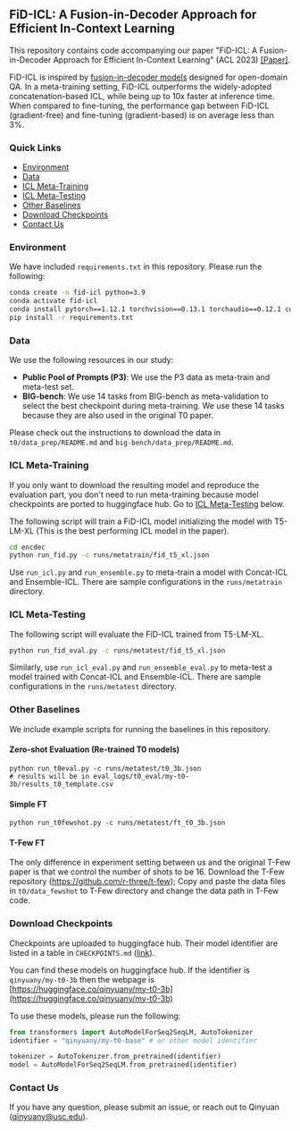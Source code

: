 ## FiD-ICL: A Fusion-in-Decoder Approach for Efficient In-Context Learning


This repository contains code accompanying our paper "FiD-ICL: A Fusion-in-Decoder Approach for Efficient In-Context Learning" (ACL 2023) [[Paper]](https://openreview.net/forum?id=7tO_uDjYyv).

FiD-ICL is inspired by [fusion-in-decoder models](https://github.com/facebookresearch/FiD/tree/main) designed for open-domain QA. In a meta-training setting, FiD-ICL outperforms the widely-adopted concatenation-based ICL, while being up to 10x faster at inference time. When compared to fine-tuning, the performance gap between FiD-ICL (gradient-free) and fine-tuning (gradient-based) is on average less than 3%.


### Quick Links
- [Environment](#environment)
- [Data](#data)
- [ICL Meta-Training](#icl-meta-training) 
- [ICL Meta-Testing](#icl-meta-testing)
- [Other Baselines](#other-baselines)
- [Download Checkpoints](#download-checkpoints)
- [Contact Us](#contact-us)

### Environment

We have included `requirements.txt` in this repository. Please run the following:
```bash
conda create -n fid-icl python=3.9
conda activate fid-icl
conda install pytorch==1.12.1 torchvision==0.13.1 torchaudio==0.12.1 cudatoolkit=11.3 -c pytorch
pip install -r requirements.txt
```

### Data

We use the following resources in our study:
* __Public Pool of Prompts (P3)__: We use the P3 data as meta-train and meta-test set.
* __BIG-bench__: We use 14 tasks from BIG-bench as meta-validation to select the best checkpoint during meta-training. We use these 14 tasks because they are also used in the original T0 paper.

Please check out the instructions to download the data in `t0/data_prep/README.md` and `big-bench/data_prep/README.md`.

### ICL Meta-Training

If you only want to download the resulting model and reproduce the evaluation part, you don't need to run meta-training because model checkpoints are ported to huggingface hub. Go to [ICL Meta-Testing](#icl-meta-testing) below.

The following script will train a FiD-ICL model initializing the model with T5-LM-XL (This is the best performing ICL model in the paper).
```bash
cd encdec
python run_fid.py -c runs/metatrain/fid_t5_xl.json
```

Use `run_icl.py` and `run_ensemble.py` to meta-train a model with Concat-ICL and Ensemble-ICL. There are sample configurations in the `runs/metatrain` directory.

### ICL Meta-Testing

The following script will evaluate the FiD-ICL trained from T5-LM-XL.
```bash
python run_fid_eval.py -c runs/metatest/fid_t5_xl.json 
```

Similarly, use `run_icl_eval.py` and `run_ensemble_eval.py` to meta-test a model trained with Concat-ICL and Ensemble-ICL. There are sample configurations in the `runs/metatest` directory.

### Other Baselines

We include example scripts for running the baselines in this repository.

#### Zero-shot Evaluation (Re-trained T0 models)
```
python run_t0eval.py -c runs/metatest/t0_3b.json
# results will be in eval_logs/t0_eval/my-t0-3b/results_t0_template.csv
```
#### Simple FT
```
python run_t0fewshot.py -c runs/metatest/ft_t0_3b.json
```
#### T-Few FT
The only difference in experiment setting between us and the original T-Few paper is that we control the number of shots to be 16.
Download the T-Few repository (https://github.com/r-three/t-few); Copy and paste the data files in `t0/data_fewshot` to T-Few directory and change the data path in T-Few code.

### Download Checkpoints

Checkpoints are uploaded to huggingface hub. Their model identifier are listed in a table in `CHECKPOINTS.md` ([link](CHECKPOINTS.md)).

You can find these models on huggingface hub. If the identifier is `qinyuany/my-t0-3b` then the webpage is [https://huggingface.co/qinyuany/my-t0-3b](https://huggingface.co/qinyuany/my-t0-3b)

To use these models, please run the following:

```python
from transformers import AutoModelForSeq2SeqLM, AutoTokenizer
identifier = "qinyuany/my-t0-base" # or other model identifier

tokenizer = AutoTokenizer.from_pretrained(identifier)
model = AutoModelForSeq2SeqLM.from_pretrained(identifier)

```
### Contact Us

If you have any question, please submit an issue, or reach out to Qinyuan (qinyuany@usc.edu).
